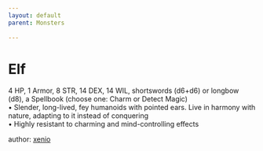 ```yaml
---
layout: default
parent: Monsters 
   
--- 
```

# Elf
4 HP, 1 Armor, 8 STR, 14 DEX, 14 WIL, shortswords (d6+d6) or longbow (d8), a Spellbook (choose one&#58; Charm or Detect Magic)  
• Slender, long-lived, fey humanoids with pointed ears. Live in harmony with nature, adapting to it instead of conquering  
• Highly resistant to charming and mind-controlling effects  





author: [xenio](https://xenioinabottle.blogspot.com/2021/02/classic-monsters-for-cairnito-part-1.html) 


